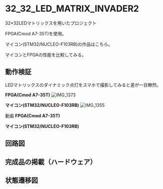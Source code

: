 # 32_32_LED_MATRIX_INVADER2
32×32LEDマトリックスを用いたプロジェクト

FPGA(Cmod A7-35T)を使用。

マイコン(STM32/NUCLEO-F103RB)の作品はこちら。

マイコンとFPGAの性能を比較してみる。

## 動作検証


LEDマトリックスのダイナミック点灯をスマホで撮影してみると差が一目瞭然。


**FPGA(Cmod A7-35T)**
![IMG_1373](https://github.com/itakatoshi/32_32_LED_MATRIX_INVADER2/assets/141484485/c96b5ac6-0b1a-413d-8d82-dbfa30258e0f)


**マイコン(STM32/NUCLEO-F103RB)**
![IMG_1355](https://github.com/itakatoshi/32_32_LED_MATRIX_INVADER2/assets/141484485/528c8824-c75e-4b3f-a42b-45ac56bce994)


動画
**FPGA(Cmod A7-35T)**


**マイコン(STM32/NUCLEO-F103RB)**


## 回路図

## 完成品の掲載（ハードウェア）

## 状態遷移図

